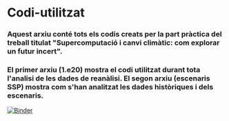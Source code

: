 # Codi-utilitzat
### Aquest arxiu conté tots els codis creats per la part pràctica del treball titulat "Supercomputació i canvi climàtic: com explorar un futur incert".
### El primer arxiu (1.e20) mostra el codi utilitzat durant tota l'analisi de les dades de reanàlisi. El segon arxiu (escenaris SSP) mostra com s'han analitzat les dades històriques i dels escenaris.

 [![Binder](https://mybinder.org/badge_logo.svg)](https://mybinder.org/v2/gh/snow14/Codi-utilitzat.git/master?filepath=1.e20.ipynb)
